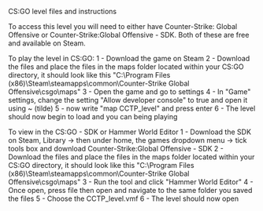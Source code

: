 CS:GO level files and instructions

To access this level you will need to either have Counter-Strike: Global Offensive or Counter-Strike:Global Offensive - SDK. Both of these are free and available on Steam.

To play the level in CS:GO:
1 - Download the game on Steam
2 - Download the files and place the files in the maps folder located within your CS:GO directory, it should look like this "C:\Program Files (x86)\Steam\steamapps\common\Counter-Strike Global Offensive\csgo\maps"
3 - Open the game and go to settings
4 - In "Game" settings, change the setting "Allow developer console" to true and open it using ~ (tilde)
5 - now write "map CCTP_level" and press enter
6 - The level should now begin to load and you can being playing

To view in the CS:GO - SDK or Hammer World Editor
1 - Download the SDK on Steam, Library -> then under home, the games dropdown menu -> tick tools box and download Counter-Strike:Global Offensive - SDK
2 - Download the files and place the files in the maps folder located within your CS:GO directory, it should look like this "C:\Program Files (x86)\Steam\steamapps\common\Counter-Strike Global Offensive\csgo\maps"
3 - Run the tool and click "Hammer World Editor"
4 - Once open, press file then open and navigate to the same folder you saved the files
5 - Choose the CCTP_level.vmf
6 - The level should now open
